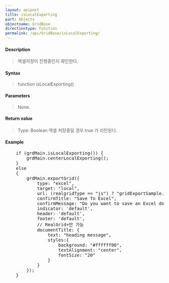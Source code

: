 ```yaml
---
layout: apipost
title: isLocalExporting
part: Objects
objectname: GridBase
directiontype: Function
permalink: /api/GridBase/isLocalExporting/
---
```



#### Description

> 엑셀저장이 진행중인지 확인한다.

#### Syntax

> function isLocalExporting()

#### Parameters

> None.

#### Return value

> Type: Boolean
> 엑셀 저장중일 경우 true 가 리턴된다.

#### Example

<pre class="prettyprint">
	if (grdMain.isLocalExporting()) {
		grdMain.centerLocalExporting();
	}
	else
	{
		grdMain.exportGrid({
			type: "excel",
			target: "local",
			url: (realgridType == "js") ? "gridExportSample.xlsx" : "gridExportSample.xls",
			confirmTitle: "Save To Excel",
			confirmMessage: "Do you want to save an Excel document?", 
			indicator: 'default',
			header: 'default',
			footer: 'default',
			// RealGrid+만 가능
			documentTitle: { 
				text: "heading message", 
				styles:{
					background: "#ffffff00",
					textAlignment: "center",
					fontSize: "20"
				}
			}
		});
	}
</pre>





